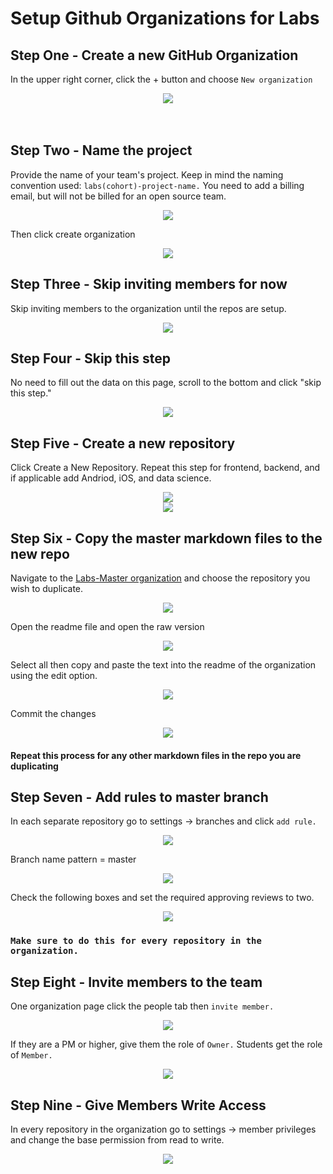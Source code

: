 # Setup Github Organizations for Labs

## Step One - Create a new GitHub Organization

In the upper right corner, click the + button and choose `New organization`

<div align="center"><img src="./images/step.png" ></div>
<br>
<br>

## Step Two - Name the project

Provide the name of your team's project. Keep in mind the naming convention used: `labs(cohort)-project-name.` You need to add a billing email, but will not be billed for an open source team.

<div align="center"><img src="./images/step2.png" ></div>

Then click create organization

<div align="center"><img src="./images/step2_1.png" ></div>

</center>

## Step Three - Skip inviting members for now

Skip inviting members to the organization until the repos are setup.

<div align="center"><img src="./images/step3.png"></div>

## Step Four - Skip this step

No need to fill out the data on this page, scroll to the bottom and click "skip this step."

<div align="center"><img src="./images/step4.png"></div>

## Step Five - Create a new repository

Click Create a New Repository. Repeat this step for frontend, backend, and if applicable add Andriod, iOS, and data science.

<div align="center"><img src="./images/step5.png"></div>

<div align="center"><img src="./images/step5-1.png"></div>

## Step Six - Copy the master markdown files to the new repo

Navigate to the [Labs-Master organization](https://github.com/labs-master) and choose the repository you wish to duplicate.

<div align="center"><img src="./images/step6.png"></div>

Open the readme file and open the raw version

<div align="center"><img src="./images/step6-1.png"></div>

Select all then copy and paste the text into the readme of the organization using the edit option.

<div align="center"><img src="./images/step6-2.png"></div>

Commit the changes

<div align="center"><img src="./images/step6-3.png"></div>

#### Repeat this process for any other markdown files in the repo you are duplicating

## Step Seven - Add rules to master branch

In each separate repository go to settings -> branches and click `add rule.`

<div align="center"><img src="./images/step7.png"></div>

Branch name pattern = master

<div align="center"><img src="./images/step7-1.png"></div>

Check the following boxes and set the required approving reviews to two.

<div align="center"><img src="./images/step7-2.png"></div>

### `Make sure to do this for every repository in the organization.`

## Step Eight - Invite members to the team

One organization page click the people tab then `invite member.`

<div align="center"><img src="./images/step8.png"></div>

If they are a PM or higher, give them the role of `Owner.` Students get the role of `Member.`

<div align="center"><img src="./images/step8-1.png"></div>

## Step Nine - Give Members Write Access

In every repository in the organization go to settings -> member privileges and change the base permission from read to write.

<div align="center"><img src="./images/step9.png"></div>
